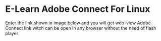 # E-Learn Adobe Connect For Linux

Enter the link shown in image below and you will get web-view Adobe Connect link witch can be open in any browser without the need of flash player